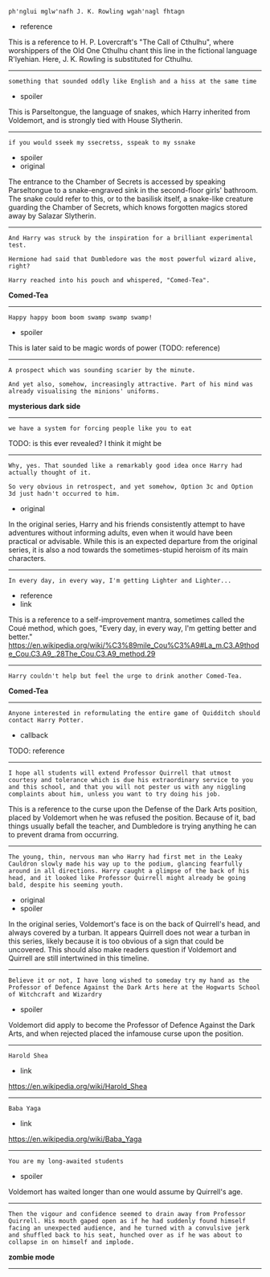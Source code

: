 ```
ph'nglui mglw'nafh J. K. Rowling wgah'nagl fhtagn
```

* reference

This is a reference to H. P. Lovercraft's "The Call of Cthulhu", where worshippers of the Old One Cthulhu chant this line in the fictional language R'lyehian.  Here, J. K. Rowling is substituted for Cthulhu.

---

```
something that sounded oddly like English and a hiss at the same time
```

* spoiler

This is Parseltongue, the language of snakes, which Harry inherited from Voldemort, and is strongly tied with House Slytherin.

---

```
if you would sseek my ssecretss, sspeak to my ssnake
```

* spoiler
* original

The entrance to the Chamber of Secrets is accessed by speaking Parseltongue to a snake-engraved sink in the second-floor girls' bathroom.  The snake could refer to this, or to the basilisk itself, a snake-like creature guarding the Chamber of Secrets, which knows forgotten magics stored away by Salazar Slytherin.

---

```
And Harry was struck by the inspiration for a brilliant experimental test.

Hermione had said that Dumbledore was the most powerful wizard alive, right?

Harry reached into his pouch and whispered, "Comed-Tea".
```

**Comed-Tea**

---

```
Happy happy boom boom swamp swamp swamp!
```

* spoiler

This is later said to be magic words of power (TODO: reference)

---

```
A prospect which was sounding scarier by the minute.

And yet also, somehow, increasingly attractive. Part of his mind was already visualising the minions' uniforms.
```

**mysterious dark side**

---

```
we have a system for forcing people like you to eat
```

TODO: is this ever revealed? I think it might be

---

```
Why, yes. That sounded like a remarkably good idea once Harry had actually thought of it.

So very obvious in retrospect, and yet somehow, Option 3c and Option 3d just hadn't occurred to him.
```

* original

In the original series, Harry and his friends consistently attempt to have adventures without informing adults, even when it would have been practical or advisable.  While this is an expected departure from the original series, it is also a nod towards the sometimes-stupid heroism of its main characters.

---

```
In every day, in every way, I'm getting Lighter and Lighter...
```

* reference
* link

This is a reference to a self-improvement mantra, sometimes called the Coué method, which goes, "Every day, in every way, I'm getting better and better."
https://en.wikipedia.org/wiki/%C3%89mile_Cou%C3%A9#La_m.C3.A9thode_Cou.C3.A9_.28The_Cou.C3.A9_method.29

---

```
Harry couldn't help but feel the urge to drink another Comed-Tea.
```

**Comed-Tea**

---

```
Anyone interested in reformulating the entire game of Quidditch should contact Harry Potter.
```

* callback

TODO: reference

---

```
I hope all students will extend Professor Quirrell that utmost courtesy and tolerance which is due his extraordinary service to you and this school, and that you will not pester us with any niggling complaints about him, unless you want to try doing his job.
```

This is a reference to the curse upon the Defense of the Dark Arts position, placed by Voldemort when he was refused the position.  Because of it, bad things usually befall the teacher, and Dumbledore is trying anything he can to prevent drama from occurring.

---

```
The young, thin, nervous man who Harry had first met in the Leaky Cauldron slowly made his way up to the podium, glancing fearfully around in all directions. Harry caught a glimpse of the back of his head, and it looked like Professor Quirrell might already be going bald, despite his seeming youth.
```

* original
* spoiler

In the original series, Voldemort's face is on the back of Quirrell's head, and always covered by a turban.  It appears Quirrell does not wear a turban in this series, likely because it is too obvious of a sign that could be uncovered.  This should also make readers question if Voldemort and Quirrell are still intertwined in this timeline.

---

```
Believe it or not, I have long wished to someday try my hand as the Professor of Defence Against the Dark Arts here at the Hogwarts School of Witchcraft and Wizardry
```

* spoiler

Voldemort did apply to become the Professor of Defence Against the Dark Arts, and when rejected placed the infamouse curse upon the position.

---

```
Harold Shea
```

* link

https://en.wikipedia.org/wiki/Harold_Shea

---

```
Baba Yaga
```

* link

https://en.wikipedia.org/wiki/Baba_Yaga

---

```
You are my long-awaited students
```

* spoiler

Voldemort has waited longer than one would assume by Quirrell's age.

---

```
Then the vigour and confidence seemed to drain away from Professor Quirrell. His mouth gaped open as if he had suddenly found himself facing an unexpected audience, and he turned with a convulsive jerk and shuffled back to his seat, hunched over as if he was about to collapse in on himself and implode.
```

**zombie mode**

---
